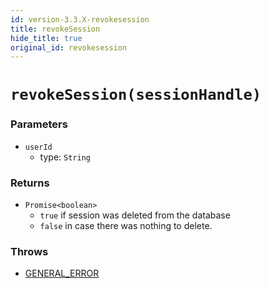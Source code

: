 ```yaml
---
id: version-3.3.X-revokesession
title: revokeSession
hide_title: true
original_id: revokesession
---
```


# ``revokeSession(sessionHandle)``
### Parameters
- ``userId`` 
  - type: ``String``

### Returns
- ``Promise<boolean>`` 
  - ``true`` if session was deleted from the database
  - ``false`` in case there was nothing to delete.

### Throws
- [GENERAL_ERROR](./../errors/general_error)